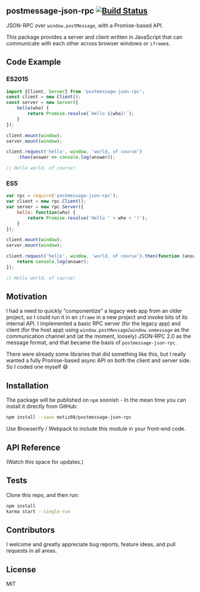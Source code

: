 ## postmessage-json-rpc [![Build Status](https://travis-ci.org/motiz88/postmessage-json-rpc.svg?branch=master)](https://travis-ci.org/motiz88/postmessage-json-rpc)

JSON-RPC over `window.postMessage`, with a Promise-based API.

This package provides a server and client written in JavaScript that can communicate with each other across browser windows or `iframe`s.


## Code Example

### ES2015
```javascript
import {Client, Server} from 'postmessage-json-rpc';
const client = new Client();
const server = new Server({
	hello(who) {
		return Promise.resolve(`Hello ${who}!`);
	}
});

client.mount(window);
server.mount(window);

client.request('hello', window, 'world, of course')
	.then(answer => console.log(answer));

// Hello world, of course!

```

### ES5
```javascript
var rpc = require('postmessage-json-rpc');
var client = new rpc.Client();
var server = new rpc.Server({
	hello: function(who) {
		return Promise.resolve('Hello ' + who + '!');
	}
});

client.mount(window);
server.mount(window);

client.request('hello', window, 'world, of course').then(function (answer) {
	return console.log(answer);
});

// Hello world, of course!
```

## Motivation

I had a need to quickly "componentize" a legacy web app from an older project, so I could run it in an `iframe` in a new project and invoke bits of its internal API. I implemented a basic RPC server (for the legacy app) and client (for the host app) using `window.postMessage`/`window.onmessage` as the communication channel and (at the moment, loosely) JSON-RPC 2.0 as the message format, and that became the basis of `postmessage-json-rpc`.

There were already some libraries that did something like this, but I really wanted a fully Promise-based async API on both the client and server side. So I coded one myself :smile:

## Installation

The package will be published on `npm` soonish - In the mean time you can install it directly from GitHub:

```sh
npm install --save motiz88/postmessage-json-rpc
```

Use Browserify / Webpack to include this module in your front-end code.

## API Reference

(Watch this space for updates.)

## Tests

Clone this repo, and then run:

```sh
npm install
karma start --single-run
```

## Contributors

I welcome and greatly appreciate bug reports, feature ideas, and pull requests in all areas.

## License

MIT
